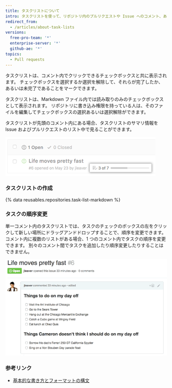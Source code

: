 ```yaml
---
title: タスクリストについて
intro: タスクリストを使って、リポジトリ内のプルリクエストや Issue へのコメント、あるいは Markdown ファイル内でチェックボックスの付いたアイテムのリストを作成できます。
redirect_from:
  - /articles/about-task-lists
versions:
  free-pro-team: '*'
  enterprise-server: '*'
  github-ae: '*'
topics:
  - Pull requests
---
```


タスクリストは、コメント内でクリックできるチェックボックスと共に表示されます。 チェックボックスを選択するか選択を解除して、それらが完了したか、あるいは未完了であることをマークできます。

タスクリストは、Markdown ファイル内では読み取りのみのチェックボックスとして表示されます。 リポジトリに書き込み権限を持っている人は、そのファイルを編集してチェックボックスの選択あるいは選択解除ができます。

タスクリストが先頭のコメント内にある場合、タスクリストのサマリ情報を Issue およびプルリクエストのリスト中で見ることができます。

![タスクリストのサマリ](/assets/images/help/issues/task-list-summary.png)

### タスクリストの作成

{% data reusables.repositories.task-list-markdown %}

### タスクの順序変更

単一コメント内のタスクリストでは、タスクのチェックのボックスの左をクリックして新しい場所にドラッグアンドドロップすることで、順序を変更できます。 コメント内に複数のリストがある場合、1 つのコメント内でタスクの順序を変更できます。 別々のコメント間でタスクを追加したり順序変更したりすることはできません。

![順序変更されたタスクリスト](/assets/images/help/writing/task-list-reordered.gif)

### 参考リンク

* [基本的な書き方とフォーマットの構文](/articles/basic-writing-and-formatting-syntax)
